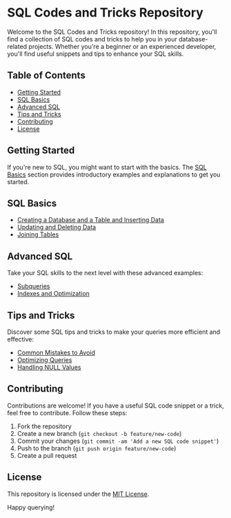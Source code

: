 # SQL Codes and Tricks Repository

Welcome to the SQL Codes and Tricks repository! In this repository, you'll find a collection of SQL codes and tricks to help you in your database-related projects. Whether you're a beginner or an experienced developer, you'll find useful snippets and tips to enhance your SQL skills.

## Table of Contents

- [Getting Started](#getting-started)
- [SQL Basics](#sql-basics)
- [Advanced SQL](#advanced-sql)
- [Tips and Tricks](#tips-and-tricks)
- [Contributing](#contributing)
- [License](#license)

## Getting Started

If you're new to SQL, you might want to start with the basics. The [SQL Basics](#sql-basics) section provides introductory examples and explanations to get you started.

## SQL Basics

- [Creating a Database and a Table and Inserting Data](sql-basics/create-table.sql)
- [Updating and Deleting Data](sql-basics/update-delete-data.sql)
- [Joining Tables](sql-basics/join-tables.sql)

## Advanced SQL

Take your SQL skills to the next level with these advanced examples:


- [Subqueries](advanced-sql/subqueries.sql)
- [Indexes and Optimization](advanced-sql/indexes-optimization.sql)

## Tips and Tricks

Discover some SQL tips and tricks to make your queries more efficient and effective:

- [Common Mistakes to Avoid](tips-and-tricks/common-mistakes.sql)
- [Optimizing Queries](https://github.com/Mahsasalimi/SQL/tree/main/advanced-sql/High-Performing%20SQL%20Queries)
- [Handling NULL Values](tips-and-tricks/handling-null-values.sql)

## Contributing

Contributions are welcome! If you have a useful SQL code snippet or a trick, feel free to contribute. Follow these steps:

1. Fork the repository
2. Create a new branch (`git checkout -b feature/new-code`)
3. Commit your changes (`git commit -am 'Add a new SQL code snippet'`)
4. Push to the branch (`git push origin feature/new-code`)
5. Create a pull request

## License

This repository is licensed under the [MIT License](LICENSE.md).

Happy querying!

